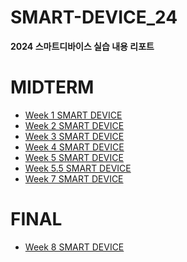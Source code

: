 # SMART-DEVICE_24
**2024 스마트디바이스 실습 내용 리포트**


MIDTERM
=======
* [ Week 1 SMART DEVICE](https://github.com/john020202/SMART-DEVICE_24/wiki/SMART%E2%80%90DEVICE-1%EC%A3%BC%EC%B0%A8-%EA%B0%9C%EC%9A%94)
* [ Week 2 SMART DEVICE](https://github.com/john020202/SMART-DEVICE_24/wiki/SMART%E2%80%90DEVICE-2%EC%A3%BC%EC%B0%A8-%EA%B0%9C%EC%9A%94)
* [ Week 3 SMART DEVICE](https://github.com/john020202/SMART-DEVICE_24/wiki/SMART%E2%80%90DEVICE-3%EC%A3%BC%EC%B0%A8-%EA%B0%9C%EC%9A%94)
* [ Week 4 SMART DEVICE](https://github.com/john020202/SMART-DEVICE_24/wiki/SMART%E2%80%90DEVICE-4%EC%A3%BC%EC%B0%A8-%EA%B0%9C%EC%9A%94)
* [ Week 5 SMART DEVICE](https://github.com/john020202/SMART-DEVICE_24/wiki/SMART%E2%80%90DEVICE-5%EC%A3%BC%EC%B0%A8-%EA%B0%9C%EC%9A%94)
* [ Week 5.5 SMART DEVICE](https://github.com/john020202/SMART-DEVICE_24/wiki/SMART%E2%80%90DEVICE-(5.5)%EC%A3%BC%EC%B0%A8-%EA%B0%9C%EC%9A%94)
* [ Week 7 SMART DEVICE](https://github.com/john020202/SMART-DEVICE_24/wiki/SMART%E2%80%90DEVICE-7%EC%A3%BC%EC%B0%A8-%EA%B0%9C%EC%9A%94)
  
FINAL
=======
* [ Week 8 SMART DEVICE](https://github.com/john020202/SMART-DEVICE_24/wiki/SMART%E2%80%90DEVICE-8%EC%A3%BC%EC%B0%A8-%EA%B0%9C%EC%9A%94)
